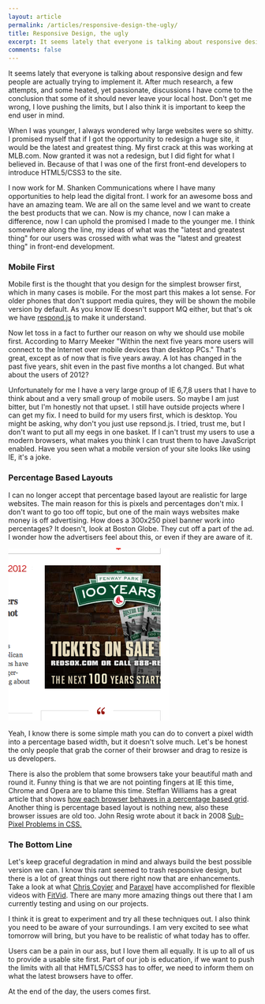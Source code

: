 ```yaml
---
layout: article
permalink: /articles/responsive-design-the-ugly/
title: Responsive Design, the ugly
excerpt: It seems lately that everyone is talking about responsive design and few people are actually trying to implement it. After much research, a few attempts, and some heated, yet passionate, discussions
comments: false
---
```


<p>It seems lately that everyone is talking about responsive design and few people are actually trying to implement it. After much research, a few attempts, and some heated, yet passionate, discussions I have come to the conclusion that some of it should never leave your local host. Don't get me wrong, I love pushing the limits, but I also think it is important to keep the end user in mind.</p>
<p>When I was younger, I always wondered why large websites were so shitty. I promised myself that if I got the opportunity to redesign a huge site, it would be the latest and greatest thing. My first crack at this was working at MLB.com. Now granted it was not a redesign, but I did fight for what I believed in. Because of that I was one of the first front-end developers to introduce HTML5/CSS3 to the site.</p>
<p>I now work for M. Shanken Communications where I have many opportunities to help lead the digital front. I work for an awesome boss and have an amazing team. We are all on the same level and we want to create the best products that we can. Now is my chance, now I can make a difference, now I can uphold the promised I made to the younger me. I think somewhere along the line, my ideas of what was the "latest and greatest thing" for our users was crossed with what was the "latest and greatest thing" in front-end development. </p>
<h3>Mobile First</h3>
<p>Mobile first is the thought that you design for the simplest browser first, which in many cases is mobile. For the most part this makes a lot sense. For older phones that don't support media quires, they will be shown the mobile version by default. As you know IE doesn't support MQ either, but that's ok we have <a href="https://github.com/scottjehl/Respond">respond.js</a> to make it understand.</p>
<p>Now let toss in a fact to further our reason on why we should use mobile first. According to Marry Meeker "Within the next five years more users will connect to the Internet over mobile devices than desktop PCs." That's great, except as of now that is five years away. A lot has changed in the past five years, shit even in the past five months a lot changed. But what about the users of 2012?</p>
<p>Unfortunately for me I have a very large group of IE 6,7,8 users that I have to think about and a very small group of mobile users. So maybe I am just bitter, but I'm honestly not that upset. I still have outside projects where I can get my fix. I need to build for my users first, which is desktop. You might be asking, why don't you just use repsond.js. I tried, trust me, but  I don't want to put all my eegs in one basket. If I can't trust my users to use a modern browsers, what makes you think I can trust them to have JavaScript enabled. Have you seen what a mobile version of your site looks like using IE, it's a joke.</p>
<h3>Percentage Based Layouts</h3>
<p>I can no longer accept that percentage based layout are realistic for large websites. The main reason for this is pixels and percentages don't mix. I don't want to go too off topic, but one of the main ways websites make money is off advertising. How does a 300x250 pixel banner work into percentages? It doesn't, look at Boston Globe. They cut off a part of the ad. I wonder how the advertisers feel about this, or even if they are aware of it.</p>
<img src="/assets/posts/responsive-design-the-ugly/ad.png"/>
<p>Yeah, I know there is some simple math you can do to convert a pixel width into a percentage based width, but it doesn't solve much. Let's be honest the only people that grab the corner of their browser and drag to resize is us developers. </p>
<p>There is also the problem that some browsers take your beautiful math and round it. Funny thing is that we are not pointing fingers at IE this time, Chrome and Opera are to blame this time. Steffan Williams has a great article that shows <a href="http://steff.me/journal/fluid-inconsistencies/">how each browser behaves in a percentage based grid</a>. Another thing is percentage based layout is nothing new, also these browser issues are old too. John Resig wrote about it back in 2008 <a href="http://ejohn.org/blog/sub-pixel-problems-in-css/">Sub-Pixel Problems in CSS.</a></p>
<h3>The Bottom Line</h3>
<p>Let's keep graceful degradation in mind and always build the best possible version we can. I know this rant seemed to trash responsive design, but there is a lot of great things out there right now that are enhancements. Take a look at what <a href="http://chriscoyier.net/">Chris Coyier</a> and <a href="http://paravelinc.com/">Paravel</a> have accomplished for flexible videos with <a href="http://fitvidsjs.com/">FitVid</a>. There are many more amazing things out there that I am currently testing and using on our projects.</p>
<p>I think it is great to experiment and try all these techniques out. I also think you need to be aware of your surroundings. I am very excited to see what tomorrow will bring, but you have to be realistic of what today has to offer.</p>
<p>Users can be a pain in our ass, but I love them all equally. It is up to all of us to provide a usable site first. Part of our job is education, if we want to push the limits with all that HMTL5/CSS3 has to offer, we need to inform them on what the latest browsers have to offer.</p>
<p>At the end of the day, the users comes first.</p>
